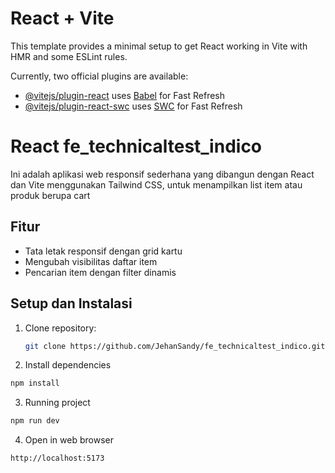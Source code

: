 # React + Vite

This template provides a minimal setup to get React working in Vite with HMR and some ESLint rules.

Currently, two official plugins are available:

- [@vitejs/plugin-react](https://github.com/vitejs/vite-plugin-react/blob/main/packages/plugin-react/README.md) uses [Babel](https://babeljs.io/) for Fast Refresh
- [@vitejs/plugin-react-swc](https://github.com/vitejs/vite-plugin-react-swc) uses [SWC](https://swc.rs/) for Fast Refresh

<!-- README -->

# React fe_technicaltest_indico

Ini adalah aplikasi web responsif sederhana yang dibangun dengan React dan Vite menggunakan Tailwind CSS, untuk menampilkan list item atau produk berupa cart

## Fitur

- Tata letak responsif dengan grid kartu
- Mengubah visibilitas daftar item
- Pencarian item dengan filter dinamis

## Setup dan Instalasi

1. Clone repository:

   ```bash
   git clone https://github.com/JehanSandy/fe_technicaltest_indico.git

   ```

2. Install dependencies

```bash
npm install

```

3. Running project

```bash
npm run dev

```

4. Open in web browser

```bash
http://localhost:5173

```
